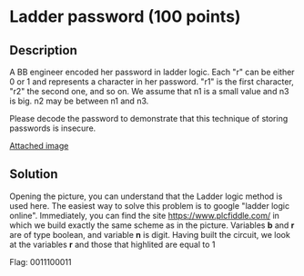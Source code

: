 # Ladder password (100 points)

## Description

A BB engineer encoded her password in ladder logic. Each "r" can be either 0 or 1 and represents a character in her password. "r1" is the first character, "r2" the second one, and so on. We assume that n1 is a small value and n3 is big. n2 may be between n1 and n3.

Please decode the password to demonstrate that this technique of storing passwords is insecure.

[Attached image](resources/ladder-password.png)

## Solution

Opening the picture, you can understand that the Ladder logic method is used here. The easiest way to solve this problem is to google "ladder logic online". Immediately, you can find the site https://www.plcfiddle.com/ in which we build exactly the same scheme as in the picture. Variables **b** and **r** are of type boolean, and variable **n** is digit. Having built the circuit, we look at the variables **r** and those that highlited are equal to 1

Flag: 0011100011
